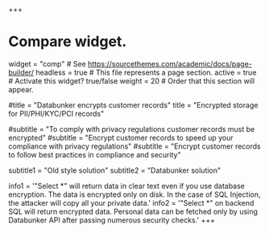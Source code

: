 +++
# Compare widget.
widget = "comp"  # See https://sourcethemes.com/academic/docs/page-builder/
headless = true  # This file represents a page section.
active = true # Activate this widget? true/false
weight = 20  # Order that this section will appear.

#title = "Databunker encrypts customer records"
title = "Encrypted storage for PII/PHI/KYC/PCI records"

#subtitle = "To comply with privacy regulations customer records must be encrypted"
#subtitle = "Encrypt customer records to speed up your compliance with privacy regulations"
#subtitle = "Encrypt customer records to follow best practices in compliance and security"

subtitle1 = "Old style solution"
subtitle2 = "Databunker solution"

info1 = '"Select *" will return data in clear text even if you use database encryption. The data is encrypted only on disk. In the case of SQL Injection, the attacker will copy all your private data.'
info2 = '"Select *" on backend SQL will return encrypted data. Personal data can be fetched only by using Databunker API after passing numerous security checks.'
+++
